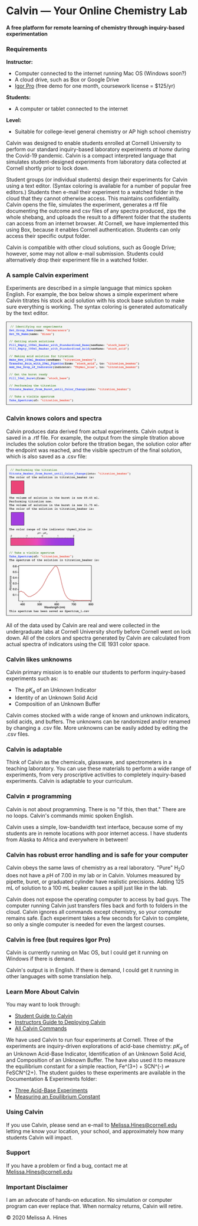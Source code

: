 # Calvin — Your Online Chemistry Lab

#### A free platform for remote learning of chemistry through inquiry-based experimentation

### Requirements

**Instructor:**

-   Computer connected to the internet running Mac OS (Windows soon?)
-   A cloud drive, such as Box or Google Drive
-   [Igor Pro](https://www.wavemetrics.com) (free demo for one month,
    coursework license = \$125/yr)

**Students:**

-   A computer or tablet connected to the internet

**Level:**

-   Suitable for college-level general chemistry or AP high school
    chemistry


Calvin was designed to enable students enrolled at Cornell University to
perform our standard inquiry-based laboratory experiments *at home*
during the Covid-19 pandemic. Calvin is a compact interpreted language
that simulates student-designed experiments from laboratory data
collected at Cornell shortly prior to lock down.

Student groups (or individual students) design their experiments for
Calvin using a text editor. (Syntax coloring is available for a number
of popular free editors.) Students then e-mail their experiment to a
watched folder in the cloud that they cannot otherwise access. This
maintains confidentiality. Calvin opens the file, simulates the
experiment, generates a rtf file documenting the outcome and csv files
of any spectra produced, zips the whole shebang, and uploads the result
to a different folder that the students can access from an internet
browser. At Cornell, we have implemented this using Box, because it
enables Cornell authentication. Students can only access their specific
output folder.

Calvin is compatible with other cloud solutions, such as Google Drive;
however, some may not allow e-mail submission. Students could
alternatively drop their experiment file in a watched folder.

### A sample Calvin experiment

Experiments are described in a simple language that mimics spoken
English. For example, the box below shows a simple experiment where
Calvin titrates his stock acid solution with his stock base solution to
make sure everything is working. The syntax coloring is generated
automatically by the text editor.

![sample input](images/input.png)

### Calvin knows colors and spectra

Calvin produces data derived from actual experiments. Calvin output is saved in a .rtf file. For example, the
output from the simple titration above includes the solution color
before the titration began, the solution color after the endpoint was
reached, and the visible spectrum of the final solution, which is also
saved as a .csv file:

![sample output](images/output.png)


All of the data used by Calvin are real and were collected in the
undergraduate labs at Cornell University shortly before Cornell went on
lock down. All of the colors and spectra generated by Calvin are
calculated from actual spectra of indicators using the CIE 1931 color
space.

### Calvin likes unknowns

Calvin primary mission is to enable our students to perform
inquiry-based experiments such as:

-   The *pK<sub>a</sub>* of an Unknown Indicator
-   Identity of an Unknown Solid Acid
-   Composition of an Unknown Buffer

Calvin comes stocked with a wide range of known and unknown indicators,
solid acids, and buffers. The unknowns can be randomized and/or renamed
by changing a .csv file. More unknowns can be easily added by editing the .csv files.

### Calvin is adaptable

Think of Calvin as the chemicals, glassware, and spectrometers in a
teaching laboratory. You can use these materials to perform a wide range
of experiments, from very proscriptive activities to completely
inquiry-based experiments. Calvin is adaptable to your curriculum.

### Calvin ≠ programming

Calvin is not about programming. There is no "if this, then that." There
are no loops. Calvin's commands mimic spoken English.

Calvin uses a simple, low-bandwidth text interface, because some of my
students are in remote locations with poor internet access. I have
students from Alaska to Africa and everywhere in between!

### Calvin has robust error handling and is safe for your computer

Calvin obeys the same laws of chemistry as a real laboratory. "Pure"
H<sub>2</sub>O does not have a *p*H of 7.00 in my lab or in Calvin. Volumes
measured by pipette, buret, or graduated cylinder have realistic
precisions. Adding 125 mL of solution to a 100 mL beaker causes a spill
just like in the lab.

Calvin does not expose the operating computer to access by bad guys. The
computer running Calvin just transfers files back and forth to folders
in the cloud. Calvin ignores all commands except chemistry, so your
computer remains safe. Each experiment takes a few seconds for Calvin to
complete, so only a single computer is needed for even the largest
courses.

### Calvin is free (but requires Igor Pro)

Calvin is currently running on Mac OS, but I could get it running on
Windows if there is demand.

Calvin\'s output is in English. If there is demand, I could get it
running in other languages with some translation help.

### Learn More About Calvin

You may want
to look through:

-   [Student Guide to
    Calvin](https://github.com/MAHines/Calvin/blob/master/Documentation%20%26%20Expts/Calvin_Student_Guide.pdf)
-   [Instructors Guide to Deploying
    Calvin](https://github.com/MAHines/Calvin/blob/master/Documentation%20%26%20Expts/Instructor's%20Guide%20to%20Deploying%20Calvin.pdf)
-   [All Calvin
    Commands](https://github.com/MAHines/Calvin/blob/master/Command%20File.calvin)

We have used Calvin to run four experiments at Cornell. Three of the
experiments are inquiry-driven explorations of acid-base chemistry:
*pK<sub>a</sub>* of an Unknown Acid-Base Indicator, Identification of an Unknown
Solid Acid, and Composition of an Unknown Buffer. The have also used it
to measure the equilibrium constant for a simple reaction, Fe^(3+) +
SCN^(-) ⇌ FeSCN^(2+). The student guides to these experiments are
available in the Documentation & Experiments folder:

-   [Three Acid-Base
    Experiments](https://github.com/MAHines/Calvin/blob/master/Documentation%20%26%20Expts/Three%20Acid-Base%20Experiments.pdf)
-   [Measuring an Equilibrium
    Constant](https://github.com/MAHines/Calvin/blob/master/Documentation%20%26%20Expts/Equilibrium_Constants.pdf)

### Using Calvin

If you use Calvin, please
send an e-mail to <Melissa.Hines@cornell.edu> letting me know your
location, your school, and approximately how many students Calvin will
impact. 

### Support

If you have a problem or find a bug, contact me at
<Melissa.Hines@cornell.edu>

### Important Disclaimer

I am an advocate of hands-on education. No simulation or computer
program can ever replace that. When normalcy returns, Calvin will
retire.



© 2020 Melissa A. Hines
